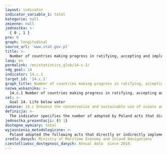 ```yaml
---
layout: indicator
indicator_variable_1: total
kategorie: null
zmienne: null
jednostka: >-
  { 0 , 1 }
pre: 0
graph: longitudinal
source_url: 'www.stat.gov.pl'
title: >-
  Number of countries making progress in ratifying, accepting and implementing through legal, policy and institutional frameworks, ocean-related instruments that implement international law, as reflected in UNCLOS, for the conservation and sustainable use of the oceans and their resources
lang: en
permalink: /en/statistics_glob/14-c-1/
sdg_goal: 14
indicator: 14.c.1
target_id: '14.c.1'
graph_title: Number of countries making progress in ratifying, accepting and implementing through legal, policy and institutional frameworks, ocean-related instruments that implement international law, as reflected in UNCLOS, for the conservation and sustainable use of the oceans and their resources
nazwa_wskaznika: >-
  14.c.1 Number of countries making progress in ratifying, accepting and implementing through legal, policy and institutional frameworks, ocean-related instruments that implement international law, as reflected in UNCLOS, for the conservation and sustainable use of the oceans and their resources
cel: >-
  Goal 14. Life below water
zadanie: 14.c Enhance the conservation and sustainable use of oceans and their resources by implementing international law as reflected in the United Nations Convention on the Law of the Sea, which provides the legal framework for the conservation and sustainable use of oceans and their resources, as recalled in paragraph 158 of “The future we want
definicja: >-
  The indicator specifies the number of adopted by Poland acts that directly or indirectly implement the United Nations Convention on the Law of the Sea (UNCLOS).The indicator value specifies the number of legal acts adopted in a given year.
jednostka_prezentacji: {0 1}
dostepne_wymiary: total
wyjasnienia_metodologiczne: >-
  Poland adopted the following acts that directly or indirectly implement the United Nations Convention on the Law of the Sea (UNCLOS): In the year 2011: the Act of 26 May 2011 on the Amendment of the Act on the maritime areas of the Republic of Poland and the maritime administration (Journal of Laws of 2011, No 134, Item 778) In the year 2012: the Act of 31 August 2012 on the Amendment of the Act - Maritime Code and the Act on the maritime areas of the Republic of Poland and the maritime administration (Journal of Laws of 2012, Item 1069) In the year 2013: the Regulation of the Minister of Transport, Construction and Maritime Economy and Minister of Regional Development of 5 August 2013 on Maritime Spatial Plans for Polish marine areas (Journal of Laws of 2013, Item 1051) In the year 2015: the Act of 5 August 2015 on the Amendment of the Act on the maritime areas of the Republic of Poland and the maritime administration and certain other laws (Journal of Laws of 2015, Item 1642)
zrodlo_danych: Ministry of Maritime Economy and Inland Navigations
czestotliwosc_dostępnosc_danych: Annual data  since 2010.
---
```

